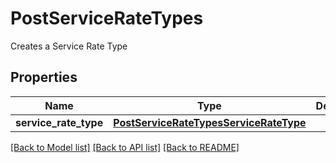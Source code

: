# PostServiceRateTypes

Creates a Service Rate Type
## Properties
Name | Type | Description | Notes
------------ | ------------- | ------------- | -------------
**service_rate_type** | [**PostServiceRateTypesServiceRateType**](PostServiceRateTypesServiceRateType.md) |  | 

[[Back to Model list]](../README.md#documentation-for-models) [[Back to API list]](../README.md#documentation-for-api-endpoints) [[Back to README]](../README.md)



